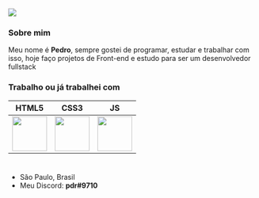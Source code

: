 # 
<img src="https://media.discordapp.net/attachments/962052883510075512/965265927996342323/banner.png?width=1080&height=138">
<h3>Sobre mim</h3>

Meu nome é <b>Pedro</b>, sempre gostei de programar, estudar e trabalhar com isso, hoje faço projetos de Front-end e estudo para ser um desenvolvedor fullstack

<h3>Trabalho ou já trabalhei com</h3>

| HTML5 | CSS3 | JS |
| --------- | --------- | --------- |
| <img src="https://logodownload.org/wp-content/uploads/2016/10/html5-logo-10.png" width="70vw" height="70vh"> | <img src="https://cdn.345tool.com/public/logos/css-formatter-logo.png" width="70vw" height="70vh"> | <img src="https://trickdroid.org/wp-content/uploads/2019/12/Sobre-JavaScript-Definicao-Historia-Usos-e-Forcas.png" width="70vw" height="70vh"> |
#

- São Paulo, Brasil
- Meu Discord: <b>pdr#9710</b>
#
